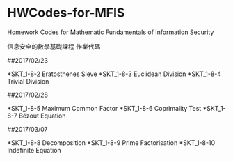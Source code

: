 # HWCodes-for-MFIS
 
Homework Codes for Mathematic Fundamentals of Information Security
 
信息安全的數學基礎課程 作業代碼


##2017/02/23

*SKT_1-8-2  Eratosthenes Sieve
*SKT_1-8-3  Euclidean Division
*SKT_1-8-4  Trivial Division


##2017/02/28

*SKT_1-8-5  Maximum Common Factor
*SKT_1-8-6  Coprimality Test
*SKT_1-8-7  Bézout Equation


##2017/03/07

*SKT_1-8-8  Decomposition
*SKT_1-8-9  Prime Factorisation
*SKT_1-8-10 Indefinite Equation
